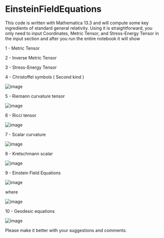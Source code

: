 # EinsteinFieldEquations
This code is written with Mathematica 13.3 and will compute some key ingredients of standard general relativity. 
Using it is straightforward, you only need to input Coordinates, Metric Tensor, and Stress-Energy Tensor in the input section and after you run the entire notebook it will show

1 - Metric Tensor

2 - Inverse Metric Tensor

3 - Stress-Energy Tensor

4 - Christoffel symbols ( Second kind )

![image](https://user-images.githubusercontent.com/123824614/215295222-acee59bb-6022-4e96-8363-65af39fb341d.png)

5 - Riemann curvature tensor 

![image](https://user-images.githubusercontent.com/123824614/215295304-403889f9-8f70-4363-aac7-b173caa7d9da.png)

6 - Ricci tensor

![image](https://user-images.githubusercontent.com/123824614/215295363-20b52fbc-32ac-4088-8a0b-4c919f03c979.png)

7 - Scalar curvature

![image](https://user-images.githubusercontent.com/123824614/215295459-78a09865-feaa-4fc1-90ea-fee2129e3b95.png)

8 - Kretschmann scalar

![image](https://user-images.githubusercontent.com/123824614/216169521-2d53f8cf-ac0a-404d-a1b0-ea252061bc4c.png)

9 - Einstein Field Equations

![image](https://user-images.githubusercontent.com/123824614/215311263-4b9d3f9c-e733-446a-941f-e5b30cd0ab4c.png)

where 

![image](https://user-images.githubusercontent.com/123824614/215311279-17d510d7-59f6-4c6b-a0b2-43a5992bce82.png)

10 - Geodesic equations

![image](https://wikimedia.org/api/rest_v1/media/math/render/svg/9c4661418815c10a169fc8a0944300ea8a850225)

Please make it better with your suggestions and comments.
